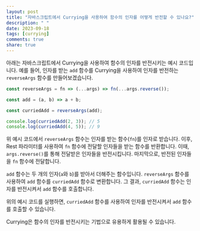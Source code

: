 ```yaml
---
layout: post
title: "자바스크립트에서 Currying을 사용하여 함수의 인자를 어떻게 반전할 수 있나요?"
description: " "
date: 2023-09-18
tags: [currying]
comments: true
share: true
---
```


아래는 자바스크립트에서 Currying을 사용하여 함수의 인자를 반전시키는 예시 코드입니다. 예를 들어, 인자를 받는 `add` 함수를 Currying을 사용하여 인자를 반전하는 `reverseArgs` 함수를 만들어보겠습니다.

```javascript
const reverseArgs = fn => (...args) => fn(...args.reverse());

const add = (a, b) => a + b;

const curriedAdd = reverseArgs(add);

console.log(curriedAdd(2, 3)); // 5
console.log(curriedAdd(4, 5)); // 9
```

위 예시 코드에서 `reverseArgs` 함수는 인자를 받는 함수(`fn`)를 인자로 받습니다. 이후, Rest 파라미터를 사용하여 `fn` 함수에 전달할 인자들을 받는 함수를 반환합니다. 이때, `args.reverse()`를 통해 전달받은 인자들을 반전시킵니다. 마지막으로, 반전된 인자들을 `fn` 함수에 전달합니다.

`add` 함수는 두 개의 인자(`a`와 `b`)를 받아서 더해주는 함수입니다. `reverseArgs` 함수를 사용하여 `add` 함수를 `curriedAdd` 함수로 변환합니다. 그 결과, `curriedAdd` 함수는 인자를 반전시켜서 `add` 함수를 호출합니다.

위의 예시 코드를 실행하면, `curriedAdd` 함수를 사용하여 인자를 반전시켜서 `add` 함수를 호출할 수 있습니다. 

Currying은 함수의 인자를 반전시키는 기법으로 유용하게 활용될 수 있습니다.
